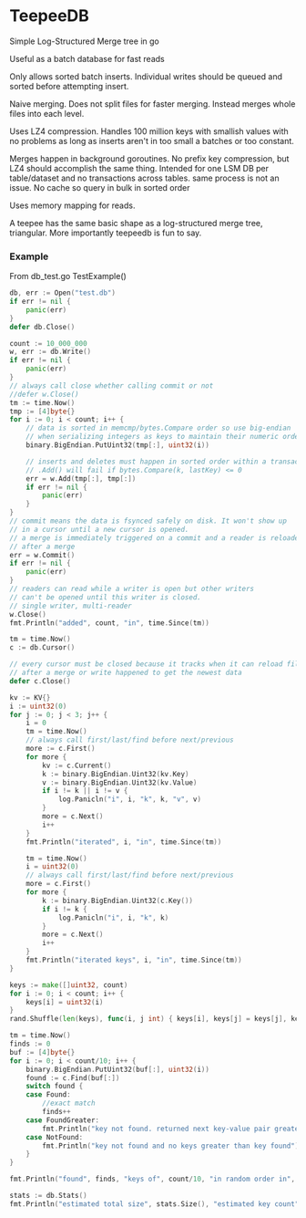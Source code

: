 # TeepeeDB

Simple Log-Structured Merge tree in go

Useful as a batch database for fast reads

Only allows sorted batch inserts. Individual writes should be queued and sorted before attempting insert.

Naive merging. Does not split files for faster merging. Instead merges whole files into each level.

Uses LZ4 compression. Handles 100 million keys with smallish values with no problems as long as inserts aren't in too small a batches or too constant.

Merges happen in background goroutines. No prefix key compression, but LZ4 should accomplish the same thing.
Intended for one LSM DB per table/dataset and no transactions across tables.
same process is not an issue. No cache so query in bulk in sorted order

Uses memory mapping for reads.

A teepee has the same basic shape as a log-structured merge tree, triangular. More importantly teepeedb is fun to say.

### Example
From db_test.go TestExample()

```go
db, err := Open("test.db")
if err != nil {
    panic(err)
}
defer db.Close()

count := 10_000_000
w, err := db.Write()
if err != nil {
    panic(err)
}
// always call close whether calling commit or not
//defer w.Close()
tm := time.Now()
tmp := [4]byte{}
for i := 0; i < count; i++ {
    // data is sorted in memcmp/bytes.Compare order so use big-endian
    // when serializing integers as keys to maintain their numeric order
    binary.BigEndian.PutUint32(tmp[:], uint32(i))

    // inserts and deletes must happen in sorted order within a transaction
    // .Add() will fail if bytes.Compare(k, lastKey) <= 0
    err = w.Add(tmp[:], tmp[:])
    if err != nil {
        panic(err)
    }
}
// commit means the data is fsynced safely on disk. It won't show up
// in a cursor until a new cursor is opened.
// a merge is immediately triggered on a commit and a reader is reloaded
// after a merge
err = w.Commit()
if err != nil {
    panic(err)
}
// readers can read while a writer is open but other writers
// can't be opened until this writer is closed.
// single writer, multi-reader
w.Close()
fmt.Println("added", count, "in", time.Since(tm))

tm = time.Now()
c := db.Cursor()

// every cursor must be closed because it tracks when it can reload files
// after a merge or write happened to get the newest data
defer c.Close()

kv := KV{}
i := uint32(0)
for j := 0; j < 3; j++ {
    i = 0
    tm = time.Now()
    // always call first/last/find before next/previous
    more := c.First()
    for more {
        kv := c.Current()
        k := binary.BigEndian.Uint32(kv.Key)
        v := binary.BigEndian.Uint32(kv.Value)
        if i != k || i != v {
            log.Panicln("i", i, "k", k, "v", v)
        }
        more = c.Next()
        i++
    }
    fmt.Println("iterated", i, "in", time.Since(tm))

    tm = time.Now()
    i = uint32(0)
    // always call first/last/find before next/previous
    more = c.First()
    for more {
        k := binary.BigEndian.Uint32(c.Key())
        if i != k {
            log.Panicln("i", i, "k", k)
        }
        more = c.Next()
        i++
    }
    fmt.Println("iterated keys", i, "in", time.Since(tm))
}

keys := make([]uint32, count)
for i := 0; i < count; i++ {
    keys[i] = uint32(i)
}
rand.Shuffle(len(keys), func(i, j int) { keys[i], keys[j] = keys[j], keys[i] })

tm = time.Now()
finds := 0
buf := [4]byte{}
for i := 0; i < count/10; i++ {
    binary.BigEndian.PutUint32(buf[:], uint32(i))
    found := c.Find(buf[:])
    switch found {
    case Found:
        //exact match
        finds++
    case FoundGreater:
        fmt.Println("key not found. returned next key-value pair greater than key", binary.BigEndian.Uint32(kv.Key), "vallen", len(kv.Value))
    case NotFound:
        fmt.Println("key not found and no keys greater than key found")
    }
}

fmt.Println("found", finds, "keys of", count/10, "in random order in", time.Since(tm))

stats := db.Stats()
fmt.Println("estimated total size", stats.Size(), "estimated key count", stats.Count())
```
